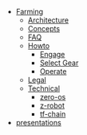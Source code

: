 * [Farming](/)
  * [Architecture](https://github.com/threefoldfoundation/info_grid/docs/README.md)
  * [Concepts]()
  * [FAQ]()
  * [Howto]()
      * [Engage](investment.md)
      * [Select Gear](product.md)
      * [Operate](operations.md)
  * [Legal]()
  * [Technical]()
    * [zero-os]()
    * [z-robot]()  
    * [tf-chain]()
* [presentations]()
